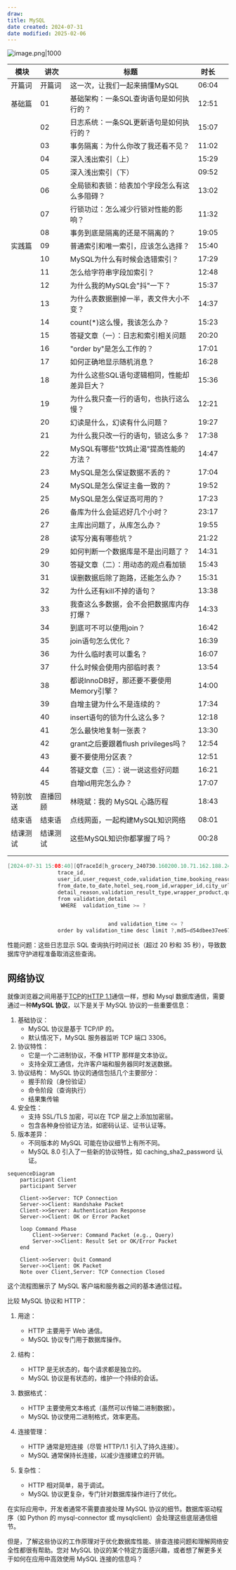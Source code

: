 ```yaml
---
draw:
title: MySQL
date created: 2024-07-31
date modified: 2025-02-06
---
```


![image.png|1000](https://imagehosting4picgo.oss-cn-beijing.aliyuncs.com/imagehosting/fix-dir%2Fpicgo%2Fpicgo-clipboard-images%2F2024%2F10%2F03%2F19-36-10-1028673df0cbd44890ba678e109badd7-202410031936659-73b8fd.png)

| 模块   | 讲次   | 标题                           | 时长    |     |
| ---- | ---- | ---------------------------- | ----- | --- |
| 开篇词  | 开篇词  | 这一次，让我们一起来搞懂MySQL            | 06:04 |     |
| 基础篇  | 01   | 基础架构：一条SQL查询语句是如何执行的？| 12:51 |     |
|      | 02   | 日志系统：一条SQL更新语句是如何执行的？| 15:07 |     |
|      | 03   | 事务隔离：为什么你改了我还看不见？| 11:02 |     |
|      | 04   | 深入浅出索引（上）| 15:29 |     |
|      | 05   | 深入浅出索引（下）| 09:52 |     |
|      | 06   | 全局锁和表锁：给表加个字段怎么有这么多阻碍？| 13:02 |     |
|      | 07   | 行锁功过：怎么减少行锁对性能的影响？| 11:32 |     |
|      | 08   | 事务到底是隔离的还是不隔离的？| 19:05 |     |
| 实践篇  | 09   | 普通索引和唯一索引，应该怎么选择？| 15:40 |     |
|      | 10   | MySQL为什么有时候会选错索引？| 17:29 |     |
|      | 11   | 怎么给字符串字段加索引？| 12:48 |     |
|      | 12   | 为什么我的MySQL会"抖"一下？| 15:37 |     |
|      | 13   | 为什么表数据删掉一半，表文件大小不变？| 14:37 |     |
|      | 14   | count(*)这么慢，我该怎么办？| 15:23 |     |
|      | 15   | 答疑文章（一）：日志和索引相关问题            | 20:20 |     |
|      | 16   | "order by"是怎么工作的？| 17:01 |     |
|      | 17   | 如何正确地显示随机消息？| 16:28 |     |
|      | 18   | 为什么这些SQL语句逻辑相同，性能却差异巨大？| 15:36 |     |
|      | 19   | 为什么我只查一行的语句，也执行这么慢？| 12:21 |     |
|      | 20   | 幻读是什么，幻读有什么问题？| 19:27 |     |
|      | 21   | 为什么我只改一行的语句，锁这么多？| 17:38 |     |
|      | 22   | MySQL有哪些"饮鸩止渴"提高性能的方法？| 14:47 |     |
|      | 23   | MySQL是怎么保证数据不丢的？| 17:04 |     |
|      | 24   | MySQL是怎么保证主备一致的？| 19:52 |     |
|      | 25   | MySQL是怎么保证高可用的？| 17:23 |     |
|      | 26   | 备库为什么会延迟好几个小时？| 23:17 |     |
|      | 27   | 主库出问题了，从库怎么办？| 19:55 |     |
|      | 28   | 读写分离有哪些坑？| 21:22 |     |
|      | 29   | 如何判断一个数据库是不是出问题了？| 14:31 |     |
|      | 30   | 答疑文章（二）：用动态的观点看加锁            | 15:43 |     |
|      | 31   | 误删数据后除了跑路，还能怎么办？| 15:31 |     |
|      | 32   | 为什么还有kill不掉的语句？| 13:38 |     |
|      | 33   | 我查这么多数据，会不会把数据库内存打爆？| 14:33 |     |
|      | 34   | 到底可不可以使用join？| 16:42 |     |
|      | 35   | join语句怎么优化？| 16:39 |     |
|      | 36   | 为什么临时表可以重名？| 16:07 |     |
|      | 37   | 什么时候会使用内部临时表？| 13:54 |     |
|      | 38   | 都说InnoDB好，那还要不要使用Memory引擎？| 14:00 |     |
|      | 39   | 自增主键为什么不是连续的？| 17:34 |     |
|      | 40   | insert语句的锁为什么这么多？| 12:18 |     |
|      | 41   | 怎么最快地复制一张表？| 13:30 |     |
|      | 42   | grant之后要跟着flush privileges吗？| 12:54 |     |
|      | 43   | 要不要使用分区表？| 12:51 |     |
|      | 44   | 答疑文章（三）：说一说这些好问题             | 16:21 |     |
|      | 45   | 自增id用完怎么办？| 17:07 |     |
| 特别放送 | 直播回顾 | 林晓斌：我的 MySQL 心路历程            | 18:43 |     |
| 结束语  | 结束语  | 点线网面，一起构建MySQL知识网络           | 08:01 |     |
| 结课测试 | 结课测试 | 这些MySQL知识你都掌握了吗？| 00:28 |     |
|      |      |                              |       |     |
|      |      |                              |       |     |

```Java
[2024-07-31 15:08:40][QTraceId[h_grocery_240730.160200.10.71.162.188.247.2_0]-QSpanId[1]][db-guardian-check-thread-1][com.qunar.db.guardian.RunningSqlHolds][WARN ] db_guardian sql time too long,will cancel ds:pxc_hotel_common_w,sql=select
                trace_id,
                user_id,user_request_code,validation_time,booking_reason,
                from_date,to_date,hotel_seq,room_id,wrapper_id,city_url,submit,
                detail_reason,validation_result_type,wrapper_product,query,order_product,final_result,fields_detail,change_reasons,business_type
                from validation_detail
                 WHERE  validation_time >= ?


                                and validation_time <= ?
                order by validation_time desc limit ?,md5=d54dbee37ee6726eb664e7e16ed7ede3,qtrace=h_grocery_240731.150759.10.71.146.129.225.16122_1,time=40866
```

性能问题：这些日志显示 SQL 查询执行时间过长（超过 20 秒和 35 秒），导致数据库守护进程准备取消这些查询。

## 网络协议

就像浏览器之间用基于[TCP](TCP.md)的[HTTP 1.1](HTTP%201.1.md)通信一样，想和 Mysql 数据库通信，需要通过一种**MySQL 协议**，以下是关于 MySQL 协议的一些重要信息：

1. 基础协议：
   - MySQL 协议是基于 TCP/IP 的。
   - 默认情况下，MySQL 服务器监听 TCP 端口 3306。
2. 协议特性：
   - 它是一个二进制协议，不像 HTTP 那样是文本协议。
   - 支持全双工通信，允许客户端和服务器同时发送数据。
3. 协议结构：
   MySQL 协议的通信包括几个主要部分：
   - 握手阶段（身份验证）
   - 命令阶段（查询执行）
   - 结果集传输
4. 安全性：
   - 支持 SSL/TLS 加密，可以在 TCP 层之上添加加密层。
   - 包含各种身份验证方法，如密码认证、证书认证等。
5. 版本差异：
   - 不同版本的 MySQL 可能在协议细节上有所不同。
   - MySQL 8.0 引入了一些新的协议特性，如 caching_sha2_password 认证。

```mermaid
sequenceDiagram
    participant Client
    participant Server

    Client->>Server: TCP Connection
    Server->>Client: Handshake Packet
    Client->>Server: Authentication Response
    Server->>Client: OK or Error Packet

    loop Command Phase
        Client->>Server: Command Packet (e.g., Query)
        Server->>Client: Result Set or OK/Error Packet
    end

    Client->>Server: Quit Command
    Server->>Client: OK Packet
    Note over Client,Server: TCP Connection Closed

```

这个流程图展示了 MySQL 客户端和服务器之间的基本通信过程。

比较 MySQL 协议和 HTTP：

1. 用途：
   - HTTP 主要用于 Web 通信。
   - MySQL 协议专门用于数据库操作。

2. 结构：
   - HTTP 是无状态的，每个请求都是独立的。
   - MySQL 协议是有状态的，维护一个持续的会话。

3. 数据格式：
   - HTTP 主要使用文本格式（虽然可以传输二进制数据）。
   - MySQL 协议使用二进制格式，效率更高。

4. 连接管理：
   - HTTP 通常是短连接（尽管 HTTP/1.1 引入了持久连接）。
   - MySQL 通常保持长连接，以减少连接建立的开销。

5. 复杂性：
   - HTTP 相对简单，易于调试。
   - MySQL 协议更复杂，专门针对数据库操作进行了优化。

在实际应用中，开发者通常不需要直接处理 MySQL 协议的细节。数据库驱动程序（如 Python 的 mysql-connector 或 mysqlclient）会处理这些底层通信细节。

但是，了解这些协议的工作原理对于优化数据库性能、排查连接问题和理解网络安全性都很有帮助。您对 MySQL 协议的某个特定方面感兴趣，或者想了解更多关于如何在应用中高效使用 MySQL 连接的信息吗？
